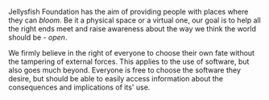 Jellysfish Foundation has the aim of providing people with places where they can *bloom*. Be it a physical space or a virtual one, our goal is to help all the right ends meet and raise awareness about the way we think the world should be - *open*.

We firmly believe in the right of everyone to choose their own fate without the tampering of external forces. This applies to the use of software, but also goes much beyond. Everyone is free to choose the software they desire, but should be able to easily access information about the consequences and implications of its' use.

